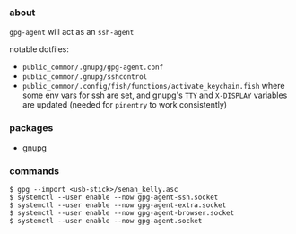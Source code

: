 ### about

`gpg-agent` will act as an `ssh-agent`

notable dotfiles:

- `public_common/.gnupg/gpg-agent.conf`
- `public_common/.gnupg/sshcontrol`
- `public_common/.config/fish/functions/activate_keychain.fish` where some env vars for ssh are set, and gnupg's `TTY` and `X-DISPLAY` variables are updated (needed for `pinentry` to work consistently)

### packages

- gnupg

### commands

    $ gpg --import <usb-stick>/senan_kelly.asc
    $ systemctl --user enable --now gpg-agent-ssh.socket
    $ systemctl --user enable --now gpg-agent-extra.socket
    $ systemctl --user enable --now gpg-agent-browser.socket
    $ systemctl --user enable --now gpg-agent.socket
